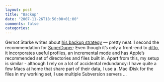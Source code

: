 ```yaml
---
layout: post
title: "Backup"
date: "2007-11-26T18:50:00+01:00"
comments: false
categories: 
---
```


<p>Gernot Starke writes about <a href="http://it-and-more.blogspot.com/2007/11/sh-happens-therefore-everybody-needs.html">his backup strategy</a> &#8212; pretty neat. I second the recommendation for <a href="http://www.shirt-pocket.com/SuperDuper/SuperDuperDescription.html">SuperDuper</a>: Even though it&#8217;s only a front-end to <a href="https://developer.apple.com/documentation/Darwin/Reference/ManPages/man1/ditto.1.html">ditto</a>, it incorporates useful profiles, an incremental mode and has Apple&#8217;s recommended set of directories and files built in. Apart from this, my setup is similar - although I rely on a lot of accidental redundancy: I have quite a few Macs at home that share part of their data, I use a .Mac iDisk for the files in my working set, I use multiple Subversion servers &#8230;</p>


